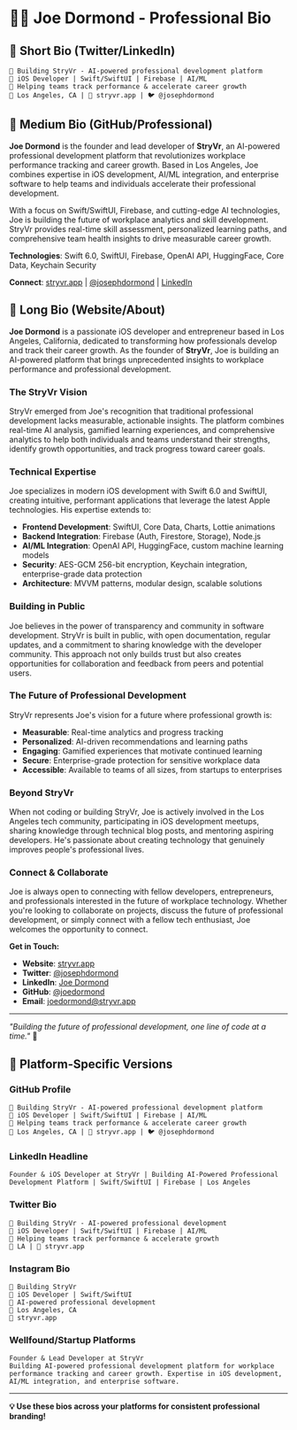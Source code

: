 # 👨‍💻 Joe Dormond - Professional Bio

## 🚀 **Short Bio (Twitter/LinkedIn)**
```
🚀 Building StryVr - AI-powered professional development platform
📱 iOS Developer | Swift/SwiftUI | Firebase | AI/ML
🏢 Helping teams track performance & accelerate career growth
🌴 Los Angeles, CA | 🔗 stryvr.app | 🐦 @josephdormond
```

## 📝 **Medium Bio (GitHub/Professional)**
**Joe Dormond** is the founder and lead developer of **StryVr**, an AI-powered professional development platform that revolutionizes workplace performance tracking and career growth. Based in Los Angeles, Joe combines expertise in iOS development, AI/ML integration, and enterprise software to help teams and individuals accelerate their professional development.

With a focus on Swift/SwiftUI, Firebase, and cutting-edge AI technologies, Joe is building the future of workplace analytics and skill development. StryVr provides real-time skill assessment, personalized learning paths, and comprehensive team health insights to drive measurable career growth.

**Technologies**: Swift 6.0, SwiftUI, Firebase, OpenAI API, HuggingFace, Core Data, Keychain Security

**Connect**: [stryvr.app](https://stryvr.app) | [@josephdormond](https://twitter.com/josephdormond) | [LinkedIn](https://linkedin.com/in/joedormond)

## 📖 **Long Bio (Website/About)**
**Joe Dormond** is a passionate iOS developer and entrepreneur based in Los Angeles, California, dedicated to transforming how professionals develop and track their career growth. As the founder of **StryVr**, Joe is building an AI-powered platform that brings unprecedented insights to workplace performance and professional development.

### **The StryVr Vision**
StryVr emerged from Joe's recognition that traditional professional development lacks measurable, actionable insights. The platform combines real-time AI analysis, gamified learning experiences, and comprehensive analytics to help both individuals and teams understand their strengths, identify growth opportunities, and track progress toward career goals.

### **Technical Expertise**
Joe specializes in modern iOS development with Swift 6.0 and SwiftUI, creating intuitive, performant applications that leverage the latest Apple technologies. His expertise extends to:
- **Frontend Development**: SwiftUI, Core Data, Charts, Lottie animations
- **Backend Integration**: Firebase (Auth, Firestore, Storage), Node.js
- **AI/ML Integration**: OpenAI API, HuggingFace, custom machine learning models
- **Security**: AES-GCM 256-bit encryption, Keychain integration, enterprise-grade data protection
- **Architecture**: MVVM patterns, modular design, scalable solutions

### **Building in Public**
Joe believes in the power of transparency and community in software development. StryVr is built in public, with open documentation, regular updates, and a commitment to sharing knowledge with the developer community. This approach not only builds trust but also creates opportunities for collaboration and feedback from peers and potential users.

### **The Future of Professional Development**
StryVr represents Joe's vision for a future where professional growth is:
- **Measurable**: Real-time analytics and progress tracking
- **Personalized**: AI-driven recommendations and learning paths
- **Engaging**: Gamified experiences that motivate continued learning
- **Secure**: Enterprise-grade protection for sensitive workplace data
- **Accessible**: Available to teams of all sizes, from startups to enterprises

### **Beyond StryVr**
When not coding or building StryVr, Joe is actively involved in the Los Angeles tech community, participating in iOS development meetups, sharing knowledge through technical blog posts, and mentoring aspiring developers. He's passionate about creating technology that genuinely improves people's professional lives.

### **Connect & Collaborate**
Joe is always open to connecting with fellow developers, entrepreneurs, and professionals interested in the future of workplace technology. Whether you're looking to collaborate on projects, discuss the future of professional development, or simply connect with a fellow tech enthusiast, Joe welcomes the opportunity to connect.

**Get in Touch:**
- **Website**: [stryvr.app](https://stryvr.app)
- **Twitter**: [@josephdormond](https://twitter.com/josephdormond)
- **LinkedIn**: [Joe Dormond](https://linkedin.com/in/joedormond)
- **GitHub**: [@joedormond](https://github.com/joedormond)
- **Email**: joedormond@stryvr.app

---

*"Building the future of professional development, one line of code at a time."* 🚀

## 🎯 **Platform-Specific Versions**

### **GitHub Profile**
```
🚀 Building StryVr - AI-powered professional development platform
📱 iOS Developer | Swift/SwiftUI | Firebase | AI/ML
🏢 Helping teams track performance & accelerate career growth
🌴 Los Angeles, CA | 🔗 stryvr.app | 🐦 @josephdormond
```

### **LinkedIn Headline**
```
Founder & iOS Developer at StryVr | Building AI-Powered Professional Development Platform | Swift/SwiftUI | Firebase | Los Angeles
```

### **Twitter Bio**
```
🚀 Building StryVr - AI-powered professional development
📱 iOS Developer | Swift/SwiftUI | Firebase | AI/ML
🏢 Helping teams track performance & accelerate growth
🌴 LA | 🔗 stryvr.app
```

### **Instagram Bio**
```
🚀 Building StryVr
📱 iOS Developer | Swift/SwiftUI
🏢 AI-powered professional development
🌴 Los Angeles, CA
🔗 stryvr.app
```

### **Wellfound/Startup Platforms**
```
Founder & Lead Developer at StryVr
Building AI-powered professional development platform for workplace performance tracking and career growth. Expertise in iOS development, AI/ML integration, and enterprise software.
```

---

**💡 Use these bios across your platforms for consistent professional branding!** 